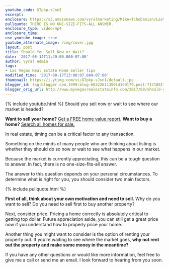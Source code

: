 ```yaml
---
youtube_code: GTpkp-sJsnI
excerpt:
enclosure: https://s3.amazonaws.com/vyralmarketing/Mike+Tchobanian/Las%2520Vegas%2520Real%2520Estate-%2520This%2520is%2520a%2520tough%2520decision%2520to%2520make(1).mp4
pullquote: THERE IS NO ONE-SIZE-FITS-ALL ANSWER.
enclosure_type: video/mp4
enclosure_time:
use_youtube_image: true
youtube_alternate_image: /img/cover.jpg
layout: post
title: Should You Sell Now or Wait?
date: '2017-08-14T11:49:00.000-07:00'
author: Vyral Admin
tags:
- Las Vegas Real Estate Home Seller Tips
modified_time: '2017-08-17T13:00:07.884-07:00'
thumbnail: https://i.ytimg.com/vi/GTpkp-sJsnI/default.jpg
blogger_id: tag:blogger.com,1999:blog-6032261139014159179.post-7171891732593900433
blogger_orig_url: http://www.myvegasrealestateinfo.com/2017/08/should-you-sell-now-or-wait.html
---
```

{% include youtube.html %}
Should you sell now or wait to see where our market is headed?

**Want to sell your home?** <a href="http://www.vegascapital.com/index.php/free-home-value/" target="_blank">Get a FREE home value report.</a>
**Want to buy a home?** <a href="http://www.vegascapital.com/index.php/homes-for-sale-search-advanced/" target="_blank">Search all homes for sale.</a>

In real estate, timing can be a critical factor to any transaction.

Something on the minds of many people who are thinking about listing is whether they should do so now or wait to see what happens in our market.

Because the market is currently appreciating, this can be a tough question to answer. In fact, there is no one-size-fits-all answer.

The answer to this question depends on your personal circumstances. To determine what is right for you, you should consider two main factors.

{% include pullquote.html %}

**First of all, think about your own motivation and need to sell.** Why do you want to sell? Do you need to sell first to buy another property?

Next, consider price. Pricing a home correctly is absolutely critical to getting top dollar. Future appreciation aside, you can still get a great price now if you understand how to properly price your home.

Another thing you might want to consider is the option of renting your property out. If you’re waiting to see where the market goes, **why not rent out the property and make some money in the meantime?**

If you have any other questions or would like more information, feel free to give me a call or send me an email. I look forward to hearing from you soon.
